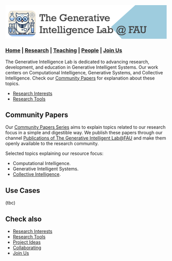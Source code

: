 ![GeniLab-banner](./images/genilab-banner.png)

### [Home](README.md) | [Research](RESEARCH.md) | [Teaching](TEACHING.md) | [People](PEOPLE.md) | [Join Us](JOINUS.md)

The Generative Intelligence Lab is dedicated to advancing research, development, and education in Generative Intelligent Systems. 
Our work centers on Computational Intelligence, Generative Systems, and Collective Intelligence. Check our [Community Papers](RESEARCH.md#community-papers) for explanation about these topics.

* [Research Interests](README.md#research-interests)
* [Research Tools](README.md#research-tools)



## Community Papers

Our [Community Papers Series](https://medium.com/generative-intelligence-lab/community-papers-series-ebacc91b47ea) aims to explain topics related to our research focus in a simple and digestible way. We publish these papers through our channel [Publications of The Generative Intelligent Lab@FAU](https://medium.com/generative-intelligence-lab) and make them openly available to the research community.

Selected topics explaining our resource focus:

* Computational Intelligence.
* Generative Intelligent Systems.
* [Collective Intelligence](https://medium.com/generative-intelligence-lab/collective-intelligence-concepts-and-research-opportunities-6130ef044114).
  

  
## Use Cases

(tbc)

## Check also
* [Research Interests](README.md#research-interests)
* [Research Tools](README.md#research-tools)
* [Project Ideas](CONTRIBUTTING.md#project-ideas)
* [Collaborating](CONTRIBUTTING.md)
* [Join Us](JOINUS.md)



